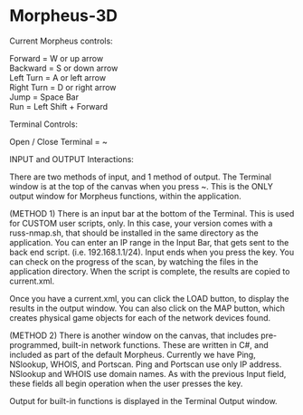 # Morpheus-3D

Current Morpheus controls:

Forward = W or up arrow<br>
Backward = S or down arrow<br>
Left Turn = A or left arrow<br>
Right Turn = D or right arrow<br>
Jump = Space Bar<br>
Run = Left Shift + Forward<br>

Terminal Controls:

Open / Close Terminal = ~

INPUT and OUTPUT Interactions:

There are two methods of input, and 1 method of output. The Terminal window 
is at the top of the canvas when you press ~. This is the ONLY output window
for Morpheus functions, within the application.

(METHOD 1)
There is an input bar at the bottom of the Terminal. This is used for CUSTOM
user scripts, only. In this case, your version comes with a russ-nmap.sh, that
should be installed in the same directory as the application. You can enter
an IP range in the Input Bar, that gets sent to the back end script.
(i.e. 192.168.1.1/24).  Input ends when you press the <ENTER> key. You can
check on the progress of the scan, by watching the files in the application 
directory. When the script is complete, the results are copied to current.xml.

Once you have a current.xml, you can click the LOAD button, to display the
results in the output window. You can also click on the MAP button, which
creates physical game objects for each of the network devices found.

(METHOD 2)
There is another window on the canvas, that includes pre-programmed, built-in
network functions. These are written in C#, and included as part of the 
default Morpheus. Currently we have Ping, NSlookup, WHOIS, and Portscan. Ping
and Portscan use only IP address.  NSlookup and WHOIS use domain names. As with
the previous Input field, these fields all begin operation when the user
presses the <ENTER> key.

Output for built-in functions is displayed in the Terminal Output window.
